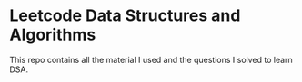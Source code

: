 # Leetcode Data Structures and Algorithms
This repo contains all the material I used and the questions I solved to learn DSA.